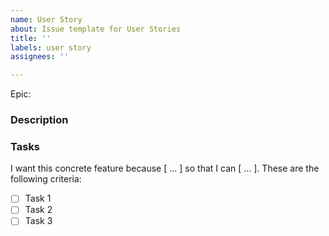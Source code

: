 ```yaml
---
name: User Story
about: Issue template for User Stories
title: ''
labels: user story
assignees: ''

---
```


Epic:

### Description

### Tasks
I want this concrete feature because [ ... ] so that I can [ ... ]. 
These are the following criteria:

-[ ] Task 1
-[ ] Task 2
-[ ] Task 3
